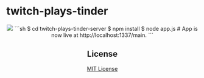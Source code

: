 twitch-plays-tinder
===
<center><img src="https://raw.githubusercontent.com/xasos/twitch-plays-tinder/master/twitch-plays-tinder-server/assets/images/logo.png?token=6235280__eyJzY29wZSI6IlJhd0Jsb2I6eGFzb3MvdHdpdGNoLXBsYXlzLXRpbmRlci9tYXN0ZXIvdHdpdGNoLXBsYXlzLXRpbmRlci1zZXJ2ZXIvYXNzZXRzL2ltYWdlcy9sb2dvLnBuZyIsImV4cGlyZXMiOjE0MTE5MDkzMjF9--ceb9ffcab9b7ccd11b2d512e528ff6bc44753449"></img>
```sh
$ cd twitch-plays-tinder-server
$ npm install
$ node app.js
# App is now live at http://localhost:1337/main. 
```

## License
[MIT License](LICENSE)

